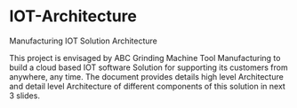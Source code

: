 # IOT-Architecture
Manufacturing IOT Solution Architecture

This project is envisaged by ABC Grinding Machine Tool Manufacturing to build a cloud based IOT software Solution for supporting its customers from anywhere, any time.
The document provides details high level Architecture and detail level Architecture of different components of this solution in next 3 slides.

